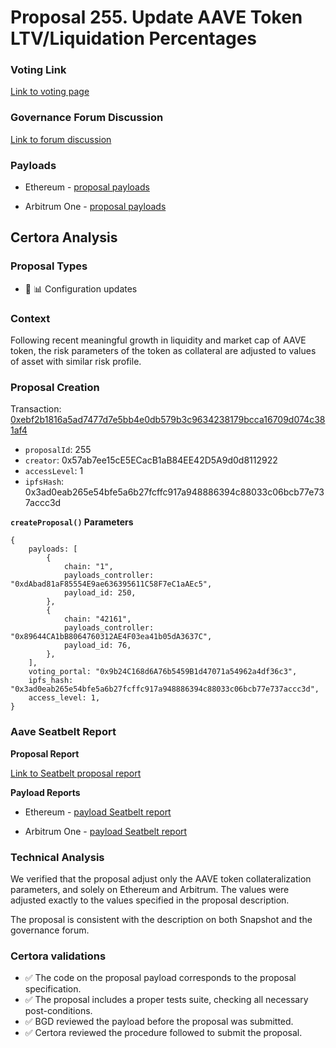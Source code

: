 # Proposal 255. Update AAVE Token LTV/Liquidation Percentages

### Voting Link
[Link to voting page](https://vote.onaave.com/proposal/?proposalId=255)

### Governance Forum Discussion
[Link to forum discussion](https://governance.aave.com/t/arfc-update-aave-token-ltv-liquidation-percentages/20973)

### Payloads

* Ethereum - [proposal payloads](https://etherscan.io/address/0x9a8DBD9891a48e49DB068B79518160d286a34967)

* Arbitrum One - [proposal payloads](https://arbiscan.io/address/0x52241733E2F2CA8BF31c4b5dA499146882B19a54)



## Certora Analysis

### Proposal Types
* :wrench: :bar_chart: Configuration updates

### Context
Following recent meaningful growth in liquidity and market cap of AAVE token, the risk parameters of the token as collateral are adjusted to values of asset with similar risk profile.

### Proposal Creation
Transaction: [0xebf2b1816a5ad7477d7e5bb4e0db579b3c9634238179bcca16709d074c381af4](https://etherscan.io/tx/0xebf2b1816a5ad7477d7e5bb4e0db579b3c9634238179bcca16709d074c381af4)
- `proposalId`: 255
- `creator`: 0x57ab7ee15cE5ECacB1aB84EE42D5A9d0d8112922
- `accessLevel`: 1
- `ipfsHash`: 0x3ad0eab265e54bfe5a6b27fcffc917a948886394c88033c06bcb77e737accc3d

**`createProposal()` Parameters**
```
{
    payloads: [
        {
            chain: "1",
            payloads_controller: "0xdAbad81aF85554E9ae636395611C58F7eC1aAEc5",
            payload_id: 250,
        },
        {
            chain: "42161",
            payloads_controller: "0x89644CA1bB8064760312AE4F03ea41b05dA3637C",
            payload_id: 76,
        },
    ],
    voting_portal: "0x9b24C168d6A76b5459B1d47071a54962a4df36c3",
    ipfs_hash: "0x3ad0eab265e54bfe5a6b27fcffc917a948886394c88033c06bcb77e737accc3d",
    access_level: 1,
}
```

### Aave Seatbelt Report
**Proposal Report**

[Link to Seatbelt proposal report](https://github.com/bgd-labs/seatbelt-gov-v3/blob/main/reports/proposals/255.md)

**Payload Reports**

* Ethereum - [payload Seatbelt report](https://github.com/bgd-labs/seatbelt-gov-v3/blob/main/reports/payloads/1/0xdAbad81aF85554E9ae636395611C58F7eC1aAEc5/250.md)

* Arbitrum One - [payload Seatbelt report](https://github.com/bgd-labs/seatbelt-gov-v3/blob/main/reports/payloads/42161/0x89644CA1bB8064760312AE4F03ea41b05dA3637C/76.md)


### Technical Analysis
We verified that the proposal adjust only the AAVE token collateralization parameters, and solely on Ethereum and Arbitrum. The values were adjusted exactly to the values specified in the proposal description.

The proposal is consistent with the description on both Snapshot and the governance forum.

### Certora validations
* :white_check_mark: The code on the proposal payload corresponds to the proposal specification.
* :white_check_mark: The proposal includes a proper tests suite, checking all necessary post-conditions.
* :white_check_mark: BGD reviewed the payload before the proposal was submitted.
* :white_check_mark: Certora reviewed the procedure followed to submit the proposal.